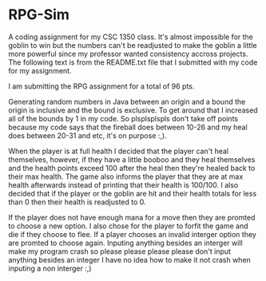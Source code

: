 # RPG-Sim
A coding assignment for my CSC 1350 class. It's almost impossible for the goblin to win but the numbers can't be readjusted to make the goblin a little more powerful since my professor wanted consistency accross projects. The following text is from the README.txt file that I submitted with my code for my assignment.

I am submitting the RPG assignment for a total of 96 pts. 

Generating random numbers in Java between an origin and a bound the origin is inclusive and the bound is exclusive. To get around that I increased all of the bounds by 1 in my code. So plsplsplspls don't take off points because my code says that the fireball does between 10-26 and my heal does between 20-31 and etc, it's on purpose :,).

When the player is at full health I decided that the player can't heal themselves, however, if they have a little booboo and they heal themselves and the health points exceed 100 after the heal then they're healed back to their max health. The game also informs the player that they are at max health afterwards instead of printing that their health is 100/100. I also decided that if the player or the goblin are hit and their health totals for less than 0 then their health is readjusted to 0.

If the player does not have enough mana for a move then they are promted to choose a new option. I also chose for the player to forfit the game and die if they choose to flee. If a player chooses an invalid interger option they are promted to choose again. Inputing anything besides an interger will make my program crash so please please please please don't input anything besides an integer I have no idea how to make it not crash when inputing a non interger :,)
